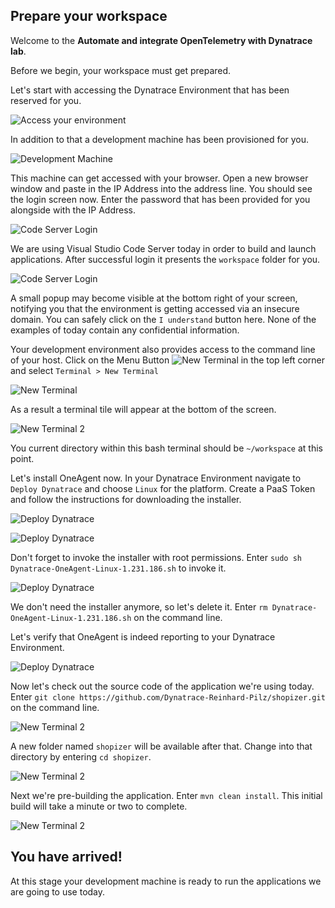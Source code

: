 ## Prepare your workspace

Welcome to the **Automate and integrate OpenTelemetry with Dynatrace lab**.

Before we begin, your workspace must get prepared.

Let's start with accessing the Dynatrace Environment that has been reserved for you.

![Access your environment](../../assets/images/access_environment.png)

In addition to that a development machine has been provisioned for you.

![Development Machine](../../assets/images/ubuntu.png)

This machine can get accessed with your browser. Open a new browser window and paste in the IP Address into the address line. You should see the login screen now. Enter the password that has been provided for you alongside with the IP Address.

![Code Server Login](../../assets/images/code-server-login.png)

We are using Visual Studio Code Server today in order to build and launch applications. After successful login it presents the ``workspace`` folder for you.

![Code Server Login](../../assets/images/vs-code-first.png)

A small popup may become visible at the bottom right of your screen, notifying you that the environment is getting accessed via an insecure domain. You can safely click on the ``I understand`` button here. None of the examples of today contain any confidential information.

Your development environment also provides access to the command line of your host. Click on the Menu Button ![New Terminal](../../assets/images/menu-button.png) in the top left corner and select ``Terminal > New Terminal`` 

![New Terminal](../../assets/images/new-terminal.png)

As a result a terminal tile will appear at the bottom of the screen.

![New Terminal 2](../../assets/images/new-terminal-2.png)

You current directory within this bash terminal should be ``~/workspace`` at this point.

Let's install OneAgent now. In your Dynatrace Environment navigate to ``Deploy Dynatrace`` and choose ``Linux`` for the platform. Create a PaaS Token and follow the instructions for downloading the installer.

![Deploy Dynatrace](../../assets/images/deploy-dynatrace.png)

![Deploy Dynatrace](../../assets/images/deploy-dynatrace-2.png)

Don't forget to invoke the installer with root permissions. Enter ``sudo sh Dynatrace-OneAgent-Linux-1.231.186.sh`` to invoke it.

![Deploy Dynatrace](../../assets/images/deploy-dynatrace-3.png)

We don't need the installer anymore, so let's delete it. Enter ``rm Dynatrace-OneAgent-Linux-1.231.186.sh`` on the command line.

Let's verify that OneAgent is indeed reporting to your Dynatrace Environment.

![Deploy Dynatrace](../../assets/images/hosts.png)

Now let's check out the source code of the application we're using today. Enter ``git clone https://github.com/Dynatrace-Reinhard-Pilz/shopizer.git`` on the command line.

![New Terminal 2](../../assets/images/git-clone.png)

A new folder named ``shopizer`` will be available after that. Change into that directory by entering ``cd shopizer``.

![New Terminal 2](../../assets/images/cd-shopizer.png)

Next we're pre-building the application. Enter ``mvn clean install``. This initial build will take a minute or two to complete.

![New Terminal 2](../../assets/images/mvn-clean-install.png)

## You have arrived!
At this stage your development machine is ready to run the applications we are going to use today.